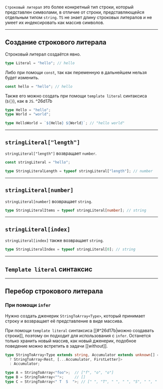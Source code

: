 
`Строковый литерал` это более конкретный тип строки, который представлен символами, в отличие от строки, представляющейся отдельным типом `string`. `TS` не знает длину строковых литералов и не умеет их индексировать как массив символов.

---
## Создание строкового литерала

Строковый литерал создаётся явно.

```ts
type Literal = "hello"; // hello
```

Либо при помощи `const`, так как переменную в дальнейшем нельзя будет изменить.

```ts
const hello = "hello"; // hello
```

Также его можно создать при помощи `template literal` синтаксиса (`${}`), как в `JS`. ^26d17b

```ts
type Hello = "hello";
type World = "world";

type HelloWorld = `${Hello} ${World}`; // "hello world"
```

---
## `stringLiteral["length"]`

`stringLiteral["length"]` возвращает `number`.

```ts
const stringLiteral = "hello";

type StringLiteralLength = typeof stringLiteral["length"]; // number
```

---
## `stringLiteral[number]`

`stringLiteral[number]` возвращает `string`.

```ts
type StringLiteralItems = typeof stringLiteral[number]; // string
```

---
## `stringLiteral[index]`

`stringLiteral[index]` также возвращает `string`.

```ts
type StringLiteralIndex = typeof stringLiteral[0]; // string
```

---
## `Template literal` синтаксис



---
## Перебор строкового литерала

### При помощи `infer`

Нужно создать дженерик `StringToArray<Type>`, который принимает строку и возвращает её представление в виде массива.

При помощи `template literal` синтаксиса [[#^26d17b|можно создавать строки]], поэтому он подходит для использования с `infer`. Останется только хранить новый массив, как новый дженерик, подобное поведение можно встретить в задачи [[without]].

```ts
type StringToArray<Type extends string, Accumulator extends unknown[] = []> = Type extends `${infer FirstLetter}${infer Rest}`
  ? StringToArray<Rest, [...Accumulator, FirstLetter]>
  : Accumulator;

type A = StringToArray<"foo">;  // ["f", "o", "o"]
type B = StringToArray<"">;     // []
type C = StringToArray<" T  S  ">; // [" ", "T", " ", " ", "S", " ", " "]
```